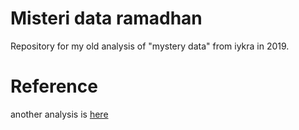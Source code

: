 # Misteri data ramadhan

Repository for my old analysis of "mystery data" from iykra in 2019.

# Reference

another analysis is [here](https://github.com/RaudhohFitraHumamy/Tantangan-Misteri-Ramadhan-2019)